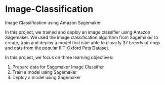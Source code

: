 # Image-Classification
Image Classification using Amazon Sagemaker

In this project, we trained and deploy an image classifier using Amazon Sagemaker. We used the image classification algorithm from Sagemaker to create, train and deploy a model that isbe able to classify 37 breeds of dogs and cats from the popular IIIT-Oxford Pets Dataset.


In this project, we  focus on three learning objectives:<br>

1) Prepare data for Sagemaker Image Classifier <br>
2) Train a model using Sagemaker <br>
3) Deploy a model using Sagemaker <br>
